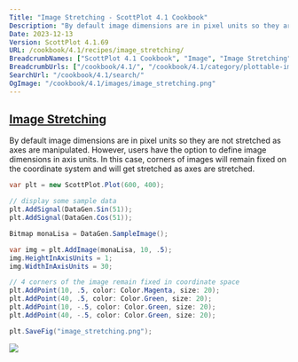 ```yaml
---
Title: "Image Stretching - ScottPlot 4.1 Cookbook"
Description: "By default image dimensions are in pixel units so they are not stretched as axes are manipulated. However, users have the option to define image dimensions in axis units. In this case, corners of images will remain fixed on the coordinate system and will get stretched as axes are stretched."
Date: 2023-12-13
Version: ScottPlot 4.1.69
URL: /cookbook/4.1/recipes/image_stretching/
BreadcrumbNames: ["ScottPlot 4.1 Cookbook", "Image", "Image Stretching"]
BreadcrumbUrls: ["/cookbook/4.1/", "/cookbook/4.1/category/plottable-image", "/cookbook/4.1/recipes/image_stretching/"]
SearchUrl: "/cookbook/4.1/search/"
OgImage: "/cookbook/4.1/images/image_stretching.png"
---
```


<h2><a id='image-stretching' href='/cookbook/4.1/recipes/image_stretching/'>Image Stretching</a></h2>

By default image dimensions are in pixel units so they are not stretched as axes are manipulated. However, users have the option to define image dimensions in axis units. In this case, corners of images will remain fixed on the coordinate system and will get stretched as axes are stretched.

```cs
var plt = new ScottPlot.Plot(600, 400);

// display some sample data
plt.AddSignal(DataGen.Sin(51));
plt.AddSignal(DataGen.Cos(51));

Bitmap monaLisa = DataGen.SampleImage();

var img = plt.AddImage(monaLisa, 10, .5);
img.HeightInAxisUnits = 1;
img.WidthInAxisUnits = 30;

// 4 corners of the image remain fixed in coordinate space
plt.AddPoint(10, .5, color: Color.Magenta, size: 20);
plt.AddPoint(40, .5, color: Color.Green, size: 20);
plt.AddPoint(10, -.5, color: Color.Green, size: 20);
plt.AddPoint(40, -.5, color: Color.Green, size: 20);

plt.SaveFig("image_stretching.png");
```

<img src='../../images/image_stretching.png' class='d-block mx-auto my-5' />


